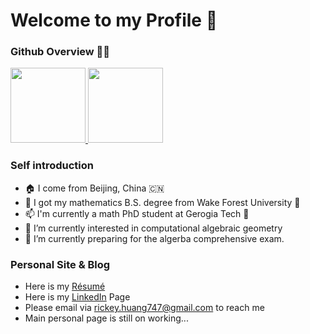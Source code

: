 # Welcome to my Profile 👋
### Github Overview 🧑‍💻

<a href="https://github.com/RickeyH">
  <img height="120em" src="https://github-readme-stats.vercel.app/api?username=Rickey&count_private=true&show_icons=true&theme=buefy&bg_color=70,FFFFFF,DDDDFF" />
  <img height="120em" src="https://github-readme-stats.vercel.app/api/top-langs/?username=RickeyH&hide=html,javascript,css&bg_color=70,FFFFFF,EEEEFF&layout=compact" /> 
</a>

### Self introduction
- 🏠 I come from Beijing, China 🇨🇳
- 🏫 I got my mathematics B.S. degree from Wake Forest University 🎩
- 📫 I'm currently a math PhD student at Gerogia Tech 🐝
- 🔭 I’m currently interested in computational algebraic geometry
- 🌱 I’m currently preparing for the algerba comprehensive exam.

### Personal Site & Blog
- Here is my [Résumé](https://drive.google.com/file/d/1oJ12weuE_1DIOGUsNWfyb3kRvqIHx2-f/view?usp=sharing)
- Here is my [LinkedIn](https://www.linkedin.com/in/ruiqi-huang-44968a1a2/) Page
- Please email via rickey.huang747@gmail.com to reach me
- Main personal page is still on working...
